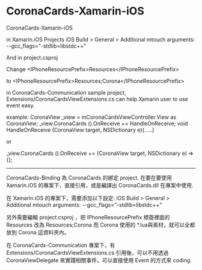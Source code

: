 CoronaCards-Xamarin-iOS
=======================

CoronaCards-Xamarin-iOS

in Xamarin.iOS Projects
iOS Build > General > Additional mtouch arguments:
--gcc_flags="-stdlib=libstdc++"

And in project.csproj 

Change
\<IPhoneResourcePrefix>Resources\</IPhoneResourcePrefix> 

to \<IPhoneResourcePrefix>Resources;Corona\</IPhoneResourcePrefix>

in CoronaCards-Communication sample project, Extensions/CoronaCardsViewExtensions.cs can help Xamarin user to use event easy.

example:
CoronaView _view = mCoronaCardsViewController.View as CoronaView;
_view.CoronaCards ().OnReceive += HandleOnReceive;
void HandleOnReceive (CoronaView target, NSDictionary e){.....}
 
or 
 
_view.CoronaCards ().OnReceive += (CoronaView target, NSDictionary e) => {};



----------------------------------------------------------------------------------------
CoronaCards-Binding 為 CoronaCards 的綁定 project.
在要在要使用 Xamarin.iOS 的專案下，直接引用，或是編譯出 CoronaCards.dll 在專案中使用.

在 Xamarin.iOS 的專案下，需要添加以下設定:
iOS Build > General > Additional mtouch arguments:
--gcc_flags="-stdlib=libstdc++"

另外需要編輯 project.csproj ，把 IPhoneResourcePrefix 標簽裡面的 Resources 改為 Resources;Corona
而 Corona 使用的 *.lua與素材，就可以全都放到 Corona 這資料夾內。

在 CoronaCards-Communication 專案下，有 Extensions/CoronaCardsViewExtensions.cs
引用後，可以不用透過 CoronaViewDelegate 來實踐相關事件，可以直接使用 Event 的方式來 coding.


